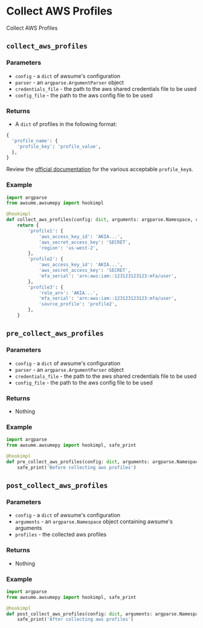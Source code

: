 # Collect AWS Profiles

Collect AWS Profiles

## `collect_aws_profiles`

### Parameters

- `config` - a `dict` of awsume's configuration
- `parser` - an `argparse.ArgumentParser` object
- `credentials_file` - the path to the aws shared credentials file to be used
- `config_file` - the path to the aws config file to be used

### Returns

- A `dict` of profiles in the following format:

```python
{
  'profile_name': {
    'profile_key': 'profile_value',
  },
}
```

Review the [official documentation](https://docs.aws.amazon.com/cli/latest/userguide/cli-configure-files.html) for the various acceptable `profile_key`s.

### Example

```python
import argparse
from awsume.awsumepy import hookimpl

@hookimpl
def collect_aws_profiles(config: dict, arguments: argparse.Namespace, credentials_file: str, config_file: str):
    return {
        'profile1': {
            'aws_access_key_id': 'AKIA...',
            'aws_secret_access_key': 'SECRET',
            'region': 'us-west-2',
        },
        'profile2': {
            'aws_access_key_id': 'AKIA...',
            'aws_secret_access_key': 'SECRET',
            'mfa_serial': 'arn:aws:iam::123123123123:mfa/user',
        },
        'profile3': {
            'role_arn': 'AKIA...',
            'mfa_serial': 'arn:aws:iam::123123123123:mfa/user',
            'source_profile': 'profile2',
        },
    }
```

## `pre_collect_aws_profiles`

### Parameters

- `config` - a `dict` of awsume's configuration
- `parser` - an `argparse.ArgumentParser` object
- `credentials_file` - the path to the aws shared credentials file to be used
- `config_file` - the path to the aws config file to be used

### Returns

- Nothing

### Example

```python
import argparse
from awsume.awsumepy import hookimpl, safe_print

@hookimpl
def pre_collect_aws_profiles(config: dict, arguments: argparse.Namespace, credentials_file: str, config_file: str):
    safe_print('Before collecting aws profiles')
```

## `post_collect_aws_profiles`

### Parameters

- `config` - a `dict` of awsume's configuration
- `arguments` - an `argparse.Namespace` object containing awsume's arguments
- `profiles` - the collected aws profiles

### Returns

- Nothing

### Example

```python
import argparse
from awsume.awsumepy import hookimpl, safe_print

@hookimpl
def post_collect_aws_profiles(config: dict, arguments: argparse.Namespace, profiles: dict):
    safe_print('After collecting aws profiles')
```
